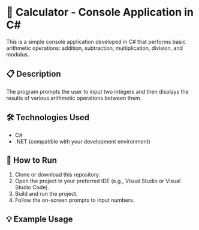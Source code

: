# 🧮 Calculator - Console Application in C#

This is a simple console application developed in C# that performs basic arithmetic operations: addition, subtraction, multiplication, division, and modulus.

## 📋 Description

The program prompts the user to input two integers and then displays the results of various arithmetic operations between them.

## 🛠️ Technologies Used

- C#
- .NET (compatible with your development environment)

## 🚀 How to Run

1. Clone or download this repository.
2. Open the project in your preferred IDE (e.g., Visual Studio or Visual Studio Code).
3. Build and run the project.
4. Follow the on-screen prompts to input numbers.

## 💡 Example Usage

